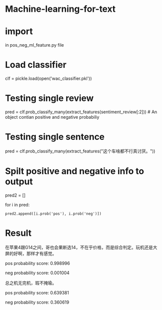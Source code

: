 # Machine-learning-for-text

# import
in pos_neg_ml_feature.py file

#  Load classifier
clf = pickle.load(open('wac_classifier.pkl'))   

# Testing single review
pred = clf.prob_classify_many(extract_features(sentiment_review[:2])) # An object contian positive and negative probabiliy
# Testing single sentence
pred = clf.prob_classify_many(extract_features("这个车啥都不行真讨厌。"))

# Spilt positive and negative info to output
pred2 = []  


for i in pred:


    pred2.append([i.prob('pos'), i.prob('neg')])
    
# Result
在苹果4跟G14之间，哥也会果断选14，不在乎价格，而是综合判定。玩机还是大屏的好啊，那样才有感觉。

pos probability score: 0.998996

neg probability score: 0.001004

总之机无完机，瑕不掩瑜。

pos probability score: 0.639381

neg probability score: 0.360619

